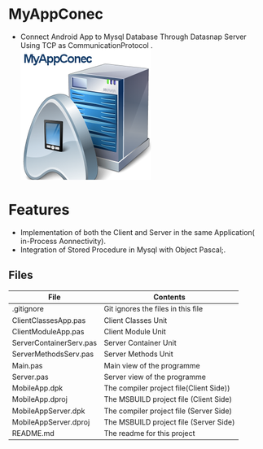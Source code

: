 # MyAppConec
- Connect Android App to Mysql Database Through Datasnap Server Using TCP as CommunicationProtocol .                                                                
![](MyAppConec.png) 




# Features  
- Implementation of both the Client and Server in the same Application( in-Process Aonnectivity).
- Integration of Stored Procedure in Mysql with Object Pascal;.









## Files

| File | Contents | 
| --- | --- |
| .gitignore | Git ignores the files in this file |
|ClientClassesApp.pas | Client Classes Unit|
|ClientModuleApp.pas |Client Module Unit|
|ServerContainerServ.pas | Server Container Unit|
|ServerMethodsServ.pas |Server Methods Unit|
| Main.pas | Main view of the programme |
| Server.pas | Server view of the programme |
| MobileApp.dpk | The compiler project file(Client Side)) |
| MobileApp.dproj | The MSBUILD project file (Client Side)|
| MobileAppServer.dpk | The compiler project file (Server Side)|
| MobileAppServer.dproj | The MSBUILD project file (Server Side)|
| README.md | The readme for this project |
